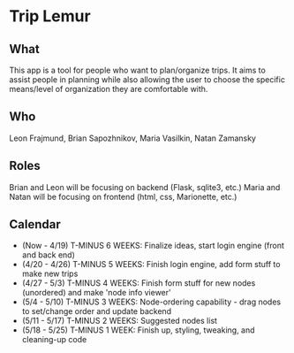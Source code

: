 # Trip Lemur #

## What ##

This app is a tool for people who want to plan/organize trips. It aims to assist people in planning while also allowing the user to choose the specific means/level of organization they are comfortable with.

## Who ##

Leon Frajmund, Brian Sapozhnikov, Maria Vasilkin, Natan Zamansky

## Roles ##

Brian and Leon will be focusing on backend (Flask, sqlite3, etc.)
Maria and Natan will be focusing on frontend (html, css, Marionette, etc.)

## Calendar ##

+ (Now - 4/19) T-MINUS 6 WEEKS: Finalize ideas, start login engine (front and back end)
+ (4/20 - 4/26) T-MINUS 5 WEEKS: Finish login engine, add form stuff to make new trips
+ (4/27 - 5/3) T-MINUS 4 WEEKS: Finish form stuff for new nodes (unordered) and make 'node info viewer'
+ (5/4 - 5/10) T-MINUS 3 WEEKS: Node-ordering capability - drag nodes to set/change order and update backend
+ (5/11 - 5/17) T-MINUS 2 WEEKS: Suggested nodes list
+ (5/18 - 5/25) T-MINUS 1 WEEK: Finish up, styling, tweaking, and cleaning-up code






